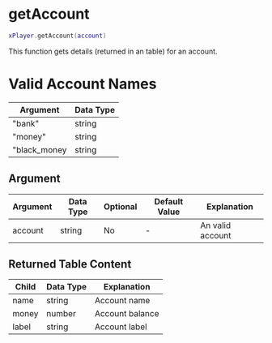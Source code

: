 # getAccount

```lua
xPlayer.getAccount(account)
```

This function gets details (returned in an table) for an account.

# Valid Account Names
| Argument | Data Type  |
| -------- | ---------- | 
| "bank"       | string |
| "money"      | string |
| "black_money | string |

## Argument

| Argument | Data Type | Optional | Default Value | Explanation      |
| -------- | --------- | -------- | ------------- | ---------------- |
| account  | string    | No       | -             | An valid account |

## Returned Table Content

| Child | Data Type | Explanation     |
| ----- | --------- | --------------- |
| name  | string    | Account name    |
| money | number    | Account balance |
| label | string    | Account label   |
